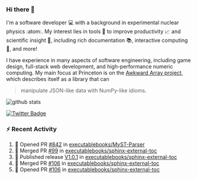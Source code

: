 ### Hi there 👋 

I'm a software developer 💻 with a background in experimental nuclear physics :atom:. My interest lies in tools :wrench: to improve productivity :chart_with_upwards_trend: and scientific insight :telescope:, including rich documentation 📚, interactive computing 🧮, and more! 

I have experience in many aspects of software engineering, including game design, full-stack web development, and high-performance numeric computing. My main focus at Princeton is on the [Awkward Array project](awkward-array.org/), which describes itself as a library that can 
> manipulate JSON-like data with NumPy-like idioms.

![github stats](https://github-readme-stats.vercel.app/api?username=agoose77&show_icons=true&hide_rank=true&hide_title=true&bg_color=30,e76445,904e95&text_color=efe3ec&icon_color=efe3ec)
<!--
**agoose77/agoose77** is a ✨ _special_ ✨ repository because its `README.md` (this file) appears on your GitHub profile.

Here are some ideas to get you started:

- 🔭 I’m currently working on ...
- 🌱 I’m currently learning ...
- 👯 I’m looking to collaborate on ...
- 🤔 I’m looking for help with ...
- 💬 Ask me about ...
- 📫 How to reach me: ...
- 😄 Pronouns: ...
- ⚡ Fun fact: ...
-->

[![Twitter Badge](https://img.shields.io/twitter/follow/agoose77?style=flat-square&logo=Twitter&logoColor=white&color=cornflowerblue)](https://twitter.com/agoose77)

### :zap: Recent Activity

<!--START_SECTION:activity-->
1. 💪 Opened PR [#842](https://github.com/executablebooks/MyST-Parser/pull/842) in [executablebooks/MyST-Parser](https://github.com/executablebooks/MyST-Parser)
2. 🎉 Merged PR [#99](https://github.com/executablebooks/sphinx-external-toc/pull/99) in [executablebooks/sphinx-external-toc](https://github.com/executablebooks/sphinx-external-toc)
3. 🚀 Published release [V1.0.1](https://github.com/executablebooks/sphinx-external-toc/releases/tag/v1.0.1) in [executablebooks/sphinx-external-toc](https://github.com/executablebooks/sphinx-external-toc)
4. 🎉 Merged PR [#106](https://github.com/executablebooks/sphinx-external-toc/pull/106) in [executablebooks/sphinx-external-toc](https://github.com/executablebooks/sphinx-external-toc)
5. 💪 Opened PR [#106](https://github.com/executablebooks/sphinx-external-toc/pull/106) in [executablebooks/sphinx-external-toc](https://github.com/executablebooks/sphinx-external-toc)
<!--END_SECTION:activity-->
